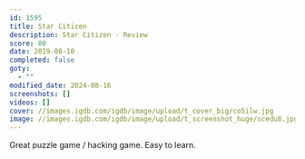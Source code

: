 ```yaml
---
id: 1595
title: Star Citizen
description: Star Citizen - Review
score: 80
date: 2019-08-10
completed: false
goty:
  - ""
modified_date: 2024-08-16
screenshots: []
videos: []
cover: //images.igdb.com/igdb/image/upload/t_cover_big/co5ilw.jpg
image: //images.igdb.com/igdb/image/upload/t_screenshot_huge/scedu8.jpg
---
```

Great puzzle game / hacking game. Easy to learn.